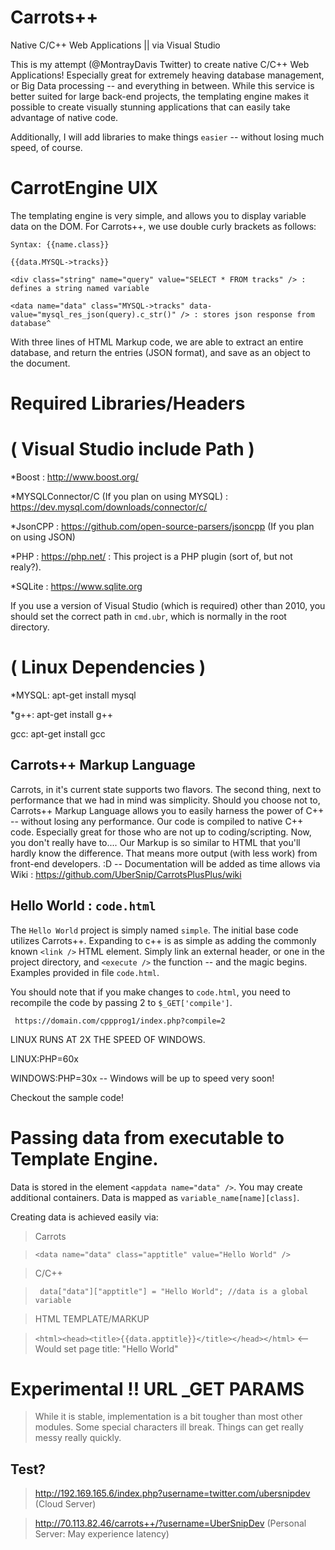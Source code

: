 # Carrots++
Native C/C++ Web Applications || via Visual Studio

This is my attempt (@MontrayDavis Twitter) to create native C/C++ Web Applications! Especially great for extremely heaving database management, or Big Data processing -- and everything in between. While this service is better suited for large back-end projects, the templating engine makes it possible to create visually stunning applications that can easily take advantage of native code.

Additionally, I will add libraries to make things `easier` -- without losing much speed, of course.

# CarrotEngine UIX
The templating engine is very simple, and allows you to display variable data on the DOM. For Carrots++, we use double curly brackets as follows:

    Syntax: {{name.class}}
    
    {{data.MYSQL->tracks}}
    
    <div class="string" name="query" value="SELECT * FROM tracks" /> : defines a string named variable
    
    <data name="data" class="MYSQL->tracks" data-value="mysql_res_json(query).c_str()" /> : stores json response from database^
    
With three lines of HTML Markup code, we are able to extract an entire database, and return the entries (JSON format), and save as an object to the document. 

# Required Libraries/Headers 
# ( Visual Studio include Path )

  *Boost : http://www.boost.org/
  
  *MYSQLConnector/C (If you plan on using MYSQL) : https://dev.mysql.com/downloads/connector/c/
  
  *JsonCPP : https://github.com/open-source-parsers/jsoncpp (If you plan on using JSON)
  
  *PHP : https://php.net/ : This project is a PHP plugin (sort of, but not realy?).
  
  *SQLite : https://www.sqlite.org 
 
If you use a version of Visual Studio (which is required) other than 2010, you should set the correct path in `cmd.ubr`, which is normally in the root directory.

# ( Linux Dependencies )
 *MYSQL: apt-get install mysql
 
 *g++: apt-get install g++
 
 gcc: apt-get install gcc

## Carrots++ Markup Language
  Carrots, in it's current state supports two flavors. The second thing, next to performance that we had in mind was simplicity. Should you choose not to, Carrots++ Markup Language allows you to easily harness the power of C++ -- without losing any performance. Our code is compiled to native C++ code. Especially great for those who are not up to coding/scripting. Now, you don't really have to.... Our Markup is so similar to HTML that you'll hardly know the difference. That means more output (with less work) from front-end developers. :D -- Documentation will be added as time allows via Wiki : https://github.com/UberSnip/CarrotsPlusPlus/wiki
  
## Hello World : `code.html`

 The `Hello World` project is simply named `simple`. The initial base code utilizes Carrots++. Expanding to c++ is as simple as adding the commonly known `<link />` HTML element. Simply link an external header, or one in the project directory, and `<execute />` the function -- and the magic begins. Examples provided in file `code.html`.
 
 You should note that if you make changes to `code.html`, you need to recompile the code by passing 2 to `$_GET['compile']`.
 
` https://domain.com/cppprog1/index.php?compile=2`

LINUX RUNS AT 2X THE SPEED OF WINDOWS.

LINUX:PHP=60x

WINDOWS:PHP=30x -- Windows will be up to speed very soon!

Checkout the sample code!

# Passing data from executable to Template Engine.
Data is stored in the element `<appdata name="data" />`. You may create additional containers.
Data is mapped as `variable_name[name][class]`. 

Creating data is achieved easily via:
> Carrots

> ` <data name="data" class="apptitle" value="Hello World" /> `

> C/C++

> ` data["data"]["apptitle"] = "Hello World"; //data is a global variable`

> HTML TEMPLATE/MARKUP

> ` <html><head><title>{{data.apptitle}}</title></head></html> ` <-- Would set page title: "Hello World"

# Experimental !! URL _GET PARAMS
> While it is stable, implementation is a bit tougher than most other modules. Some special characters ill break. Things can get really messy really quickly.


## Test?
> http://192.169.165.6/index.php?username=twitter.com/ubersnipdev (Cloud Server)

> http://70.113.82.46/carrots++/?username=UberSnipDev (Personal Server: May experience latency)
